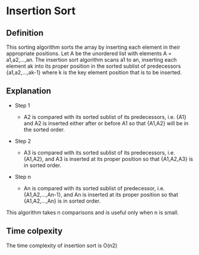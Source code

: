 # Insertion Sort

## Definition

This sorting algorithm sorts the array by inserting each element in their appropriate positions. 
Let A be the unordered list with elements A = a1,a2,...,an.
The insertion sort algorithm scans a1 to an, inserting each element ak into its proper position in the sorted sublist of predecessors 
{a1,a2,...,ak-1} where k is the key element position that is to be inserted.

## Explanation

- Step 1
  - A2 is compared with its sorted sublist of its predecessors, i.e. {A1} and A2 is inserted either after or
    before A1 so that {A1,A2} will be in the sorted order.

- Step 2
  - A3 is compared with its sorted sublist of its predecessors, i.e. {A1,A2}, and A3 is inserted at its proper
    position so that {A1,A2,A3} is in sorted order.

- Step n
  - An is compared with its sorted sublist of predecessor, i.e. {A1,A2,...,An-1}, and An is inserted at its
    proper position so that {A1,A2,...,An} is in sorted order.

This algorithm takes n comparisons and is useful only when n is small. 

## Time colpexity

The time complexity of insertion sort is O(n2)